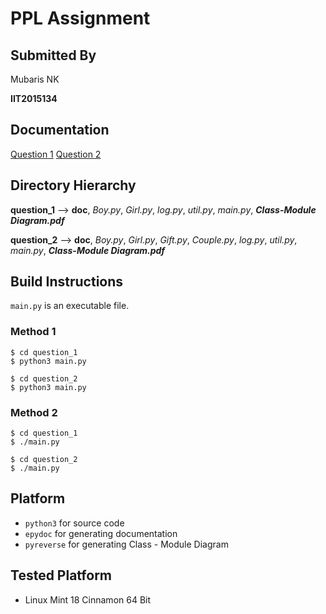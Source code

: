 # PPL Assignment

## Submitted By

Mubaris NK

__IIT2015134__

## Documentation

[Question 1](https://ppl-iiita.github.io/ppl-assignment-mubaris/question_1/doc/)
[Question 2](https://ppl-iiita.github.io/ppl-assignment-mubaris/question_2/doc/)

## Directory Hierarchy

**question_1** --> **doc**, *Boy.py*, *Girl.py*, *log.py*, *util.py*, *main.py*, ***Class-Module Diagram.pdf***

**question_2** --> **doc**, *Boy.py*, *Girl.py*, *Gift.py*, *Couple.py*, *log.py*, *util.py*, *main.py*, ***Class-Module Diagram.pdf***

## Build Instructions

`main.py` is an executable file.

### Method 1

```
$ cd question_1
$ python3 main.py
```

```
$ cd question_2
$ python3 main.py
```

### Method 2

```
$ cd question_1
$ ./main.py
```

```
$ cd question_2
$ ./main.py
```

## Platform

* `python3` for source code
* `epydoc` for generating documentation
* `pyreverse` for generating Class - Module Diagram

## Tested Platform

* Linux Mint 18 Cinnamon 64 Bit
